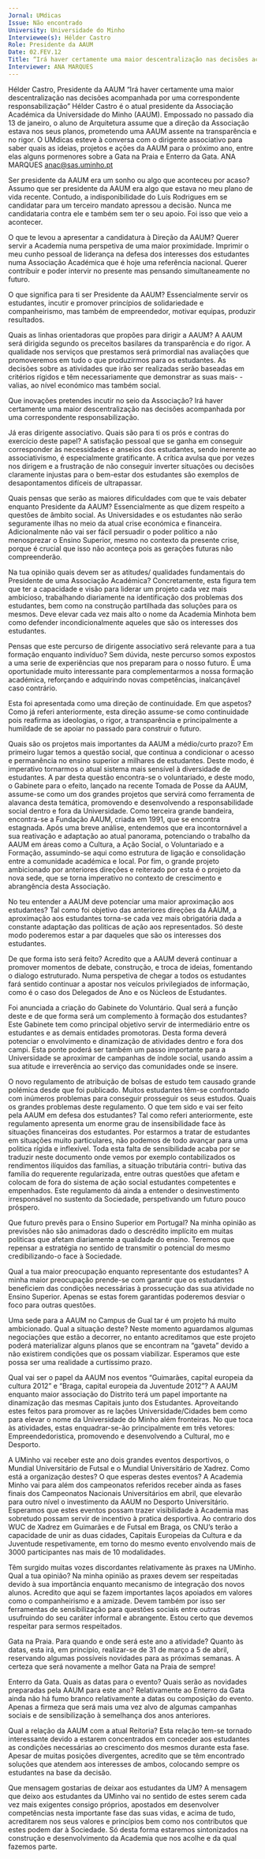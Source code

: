 ```yaml
---
Jornal: UMdicas
Issue: Não encontrado
University: Universidade do Minho
Interviewee(s): Hélder Castro
Role: Presidente da AAUM
Date: 02.FEV.12
Title: “Irá haver certamente uma maior descentralização nas decisões acompanhada por uma correspondente responsabilização”
Interviewer: ANA MARQUES
---
```


Hélder Castro, Presidente da AAUM
“Irá haver certamente uma maior descentralização nas decisões acompanhada por uma correspondente responsabilização”
Hélder Castro é o atual presidente da Associação
Académica da Universidade do Minho (AAUM). Empossado no passado dia 13 de janeiro, o aluno de
Arquitetura assume que a direção da Associação
estava nos seus planos, prometendo uma AAUM
assente na transparência e no rigor. O UMdicas
esteve à conversa com o dirigente associativo para
saber quais as ideias, projetos e ações da AAUM
para o próximo ano, entre elas alguns pormenores
sobre a Gata na Praia e Enterro da Gata.
ANA MARQUES
anac@sas.uminho.pt

Ser presidente da AAUM era um sonho ou 
algo que aconteceu por acaso?
Assumo que ser presidente da AAUM era algo que 
estava no meu plano de vida recente. Contudo, a 
indisponibilidade do Luís Rodrigues em se candidatar para um terceiro mandato apressou a decisão. 
Nunca me candidataria contra ele e também sem 
ter o seu apoio. Foi isso que veio a acontecer. 

O que te levou a apresentar a candidatura à 
Direção da AAUM?
Querer servir a Academia numa perspetiva de uma 
maior proximidade. Imprimir o meu cunho pessoal 
de liderança na defesa dos interesses dos estudantes numa Associação Académica que é hoje uma referência nacional. Querer contribuir e poder intervir no presente mas pensando simultaneamente 
no futuro.

O que significa para ti ser Presidente da 
AAUM?
Essencialmente servir os estudantes, incutir e promover princípios de solidariedade e companheirismo, mas também de empreendedor, motivar equipas, produzir resultados.

Quais as linhas orientadoras que propões para 
dirigir a AAUM?
A AAUM será dirigida segundo os preceitos basilares da 
transparência e do rigor. A 
qualidade nos serviços que 
prestamos será primordial 
nas avaliações que promoveremos em tudo o que 
produzirmos para os estudantes. As decisões sobre 
as atividades que irão ser realizadas serão baseadas em critérios rígidos e têm 
necessariamente que demonstrar as suas mais-
-valias, ao nível económico mas também social.

Que inovações pretendes incutir no seio da 
Associação?
Irá haver certamente uma maior descentralização 
nas decisões acompanhada por uma correspondente responsabilização.

Já eras dirigente associativo. Quais são 
para ti os prós e contras do exercício deste 
papel?
A satisfação pessoal que se ganha em conseguir 
corresponder às necessidades e anseios dos estudantes, sendo inerente ao associativismo, é especialmente gratificante. A crítica avulsa que por 
vezes nos dirigem e a frustração de não conseguir 
inverter situações ou decisões claramente injustas 
para o bem-estar dos estudantes são exemplos de 
desapontamentos difíceis de ultrapassar. 

Quais pensas que serão as maiores dificuldades com que te vais debater enquanto 
Presidente da AAUM?
Essencialmente as que dizem respeito a questões 
de âmbito social. As Universidades e os estudantes 
não serão seguramente ilhas no meio da atual crise 
económica e financeira. Adicionalmente não vai ser 
fácil persuadir o poder político a não menosprezar 
o Ensino Superior, mesmo no contexto da presente 
crise, porque é crucial que isso não aconteça pois 
as gerações futuras não compreenderão. 

Na tua opinião quais devem ser as atitudes/
qualidades fundamentais do Presidente de 
uma Associação Académica?
Concretamente, esta figura tem que ter a capacidade e visão para liderar um projeto cada vez mais ambicioso, trabalhando diariamente na identificação dos problemas dos estudantes, bem como 
na construção partilhada das soluções para os 
mesmos. Deve elevar cada vez mais alto o nome 
da Academia Minhota bem como defender incondicionalmente aqueles que são os interesses dos estudantes.

Pensas que este percurso de dirigente associativo será relevante para a tua formação 
enquanto indivíduo? 
Sem dúvida, neste percurso somos expostos a uma 
serie de experiências que nos preparam para o nosso futuro. É uma oportunidade muito interessante 
para complementarmos a nossa formação académica, reforçando e adquirindo novas competências, inalcançável caso contrário.

Esta foi apresentada como uma direção de 
continuidade. Em que 
aspetos?
Como já referi anteriormente, esta direção assume-se 
como continuidade pois 
reafirma as ideologias, o 
rigor, a transparência e principalmente a humildade de 
se apoiar no passado para 
construir o futuro.

Quais são os projetos mais importantes da 
AAUM a médio/curto prazo?
Em primeiro lugar temos a questão social, que 
continua a condicionar o acesso e permanência no 
ensino superior a milhares de estudantes. Deste 
modo, é imperativo tornarmos o atual sistema mais 
sensível à diversidade de estudantes. A par desta 
questão encontra-se o voluntariado, e deste modo, 
o Gabinete para o efeito, lançado na recente Tomada de Posse da AAUM, assume-se como um dos 
grandes projetos que servirá como ferramenta de 
alavanca desta temática, promovendo e desenvolvendo a responsabilidade social dentro e fora da 
Universidade. Como terceira grande bandeira, encontra-se a Fundação AAUM, criada em 1991, que se encontra estagnada. Após uma breve análise,
entendemos que era incontornável a sua reativação
e adaptação ao atual panorama, potenciando o trabalho da AAUM em áreas como a Cultura, a Ação
Social, o Voluntariado e a Formação, assumindo-se aqui como estrutura de ligação e consolidação
entre a comunidade académica e local. Por fim, o
grande projeto ambicionado por anteriores direções
e reiterado por esta é o projeto da nova sede, que
se torna imperativo no contexto de crescimento e
abrangência desta Associação.

No teu entender a AAUM deve potenciar
uma maior aproximação aos estudantes?
Tal como foi objetivo das anteriores direções da
AAUM, a aproximação aos estudantes torna-se
cada vez mais obrigatória dada a constante adaptação das politicas de ação aos representados. Só
deste modo poderemos estar a par daqueles que
são os interesses dos estudantes.

De que forma isto será feito?
Acredito que a AAUM deverá continuar a promover momentos de debate, construção, e troca de ideias, fomentando o dialogo estruturado. Numa
perspetiva de chegar a todos os estudantes fará
sentido continuar a apostar nos veículos privilegiados de informação, como é o caso dos Delegados de Ano e os Núcleos de Estudantes.

Foi anunciada a criação do Gabinete do Voluntário. Qual será a função deste e de que
forma será um complemento à formação
dos estudantes?
Este Gabinete tem como principal objetivo servir de
intermediário entre os estudantes e as demais entidades promotoras. Desta forma deverá potenciar o
envolvimento e dinamização de atividades dentro e
fora dos campi. Esta ponte poderá ser também um
passo importante para a Universidade se aproximar de campanhas de índole social, usando assim a sua atitude e irreverência ao serviço das comunidades onde se insere.

O novo regulamento de atribuição de bolsas
de estudo tem causado grande polémica
desde que foi publicado. Muitos estudantes têm-se confrontado com inúmeros problemas para conseguir prosseguir os seus
estudos. Quais os grandes problemas deste
regulamento. O que tem sido e vai ser feito
pela AAUM em defesa dos estudantes?
Tal como referi anteriormente, este regulamento
apresenta um enorme grau de insensibilidade face
às situações financeiras dos estudantes. Por estarmos a tratar de estudantes em situações muito particulares, não podemos de todo avançar para uma
politica rígida e inflexível. Toda esta falta de sensibilidade acaba por se traduzir neste documento onde
vemos por exemplo contabilizados os rendimentos
ilíquidos das famílias, a situação tributária contri-
butiva das família do requerente regularizada, entre
outras questões que afetam e colocam de fora do
sistema de ação social estudantes competentes e
empenhados. Este regulamento dá ainda a entender o desinvestimento irresponsável no sustento da
Sociedade, perspetivando um futuro pouco próspero.

Que futuro prevês para o Ensino Superior
em Portugal?
Na minha opinião as previsões não são animadoras dado o descrédito implícito em muitas politicas
que afetam diariamente a qualidade do ensino.
Teremos que repensar a estratégia no sentido de
transmitir o potencial do mesmo credibilizando-o
face à Sociedade.

Qual a tua maior preocupação enquanto
representante
dos
estudantes?
A minha maior preocupação prende-se com
garantir que os estudantes beneficiem das
condições necessárias
à prossecução das sua
atividade no Ensino Superior. Apenas se estas
forem garantidas poderemos desviar o foco
para outras questões.

Uma sede para a AAUM no Campus de Gual tar é um projeto há muito ambicionado. Qual
a situação deste?
Neste momento aguardamos algumas negociações
que estão a decorrer, no entanto acreditamos que
este projeto poderá materializar alguns planos que
se encontram na “gaveta” devido a não existirem
condições que os possam viabilizar. Esperamos
que este possa ser uma realidade a curtíssimo
prazo.

Qual vai ser o papel da AAUM nos eventos
“Guimarães, capital europeia da cultura
2012” e “Braga, capital europeia da Juventude 2012”?
A AAUM enquanto maior associação do Distrito terá
um papel importante na dinamização das mesmas
Capitais junto dos Estudantes. Aproveitando estes
feitos para promover as re
lações Universidade/Cidades bem como para elevar o nome da Universidade do Minho além fronteiras. 
No que toca às atividades,
estas enquadrar-se-ão principalmente em três vetores:
Empreendedoristica, promovendo e desenvolvendo a Cultural,
mo e Desporto.


A UMinho vai receber
este ano dois grandes
eventos
desportivos,
o Mundial Universitário de Futsal e o Mundial Universitário de Xadrez. Como está a
organização destes? O que esperas destes
eventos?
A Academia Minho vai para além dos campeonatos
referidos receber ainda as fases finais dos Campeonatos Nacionais Universitários em abril, que elevarão para outro nível o investimento da AAUM no
Desporto Universitário.
Esperamos que estes eventos possam trazer visibilidade à Academia mas sobretudo possam servir
de incentivo à pratica desportiva.
Ao contrario dos WUC de Xadrez em Guimarães e
de Futsal em Braga, os CNU’s terão a capacidade
de unir as duas cidades, Capitais Europeias da Cultura e da Juventude respetivamente, em torno do
mesmo evento envolvendo mais de 3000 participantes nas mais de 10 modalidades.

Têm surgido muitas vozes discordantes relativamente às praxes na UMinho. Qual a tua
opinião?
Na minha opinião as praxes devem ser respeitadas
devido à sua importância enquanto mecanismo
de integração dos novos alunos. Acredito que aqui
se fazem importantes laços apoiados em valores
como o companheirismo e a amizade. Devem também por isso ser ferramentas de sensibilização
para questões sociais entre outras usufruindo do
seu caráter informal e abrangente. Estou certo que
devemos respeitar para sermos respeitados.

Gata na Praia. Para quando e onde será este
ano a atividade?
Quanto às datas, esta irá, em princípio, realizar-se
de 31 de março a 5 de abril, reservando algumas
possíveis novidades para as próximas semanas.
A certeza que será novamente a melhor Gata na
Praia de sempre!

Enterro da Gata. Quais as datas para o evento? Quais serão as novidades preparadas
pela AAUM para este ano?
Relativamente ao Enterro da Gata ainda não há
fumo branco relativamente a datas ou composição
do evento. Apenas a firmeza que será mais uma
vez alvo de algumas campanhas sociais e de sensibilização à semelhança dos anos anteriores.

Qual a relação da AAUM com a atual Reitoria?
Esta relação tem-se tornado interessante devido a
estarem concentrados em conceder aos estudantes as condições necessárias ao crescimento dos
mesmos durante esta fase.
Apesar de muitas posições divergentes, acredito
que se têm encontrado soluções que atendem aos
interesses de ambos, colocando sempre os estudantes na base da decisão.

Que mensagem gostarias de deixar aos estudantes da UM?
A mensagem que deixo aos estudantes da UMinho
vai no sentido de estes serem cada vez mais exigentes consigo próprios, apostados em desenvolver competências nesta importante fase das suas
vidas, e acima de tudo, acreditarem nos seus valores e princípios bem como nos contributos que estes podem dar à Sociedade.
Só desta forma estaremos sintonizados na construção e desenvolvimento da Academia que nos
acolhe e da qual fazemos parte.